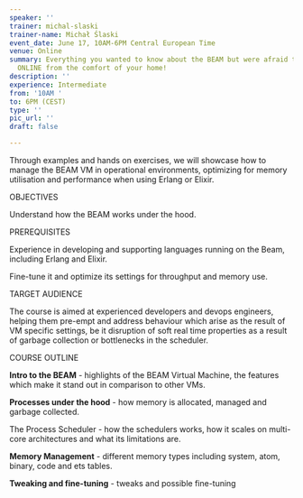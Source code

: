 ```yaml
---
speaker: ''
trainer: michal-slaski
trainer-name: Michał Ślaski
event_date: June 17, 10AM-6PM Central European Time
venue: Online
summary: Everything you wanted to know about the BEAM but were afraid to ask - now
  ONLINE from the comfort of your home!
description: ''
experience: Intermediate
from: '10AM '
to: 6PM (CEST)
type: ''
pic_url: ''
draft: false

---
```

Through examples and hands on exercises, we will showcase how to manage the BEAM VM in operational environments, optimizing for memory utilisation and performance when using Erlang or Elixir.

OBJECTIVES

Understand how the BEAM works under the hood.

PREREQUISITES

Experience in developing and supporting languages running on the Beam, including Erlang and Elixir.

Fine-tune it and optimize its settings for throughput and memory use.

TARGET AUDIENCE

The course is aimed at experienced developers and devops engineers, helping them pre-empt and address behaviour which arise as the result of VM specific settings, be it disruption of soft real time properties as a result of garbage collection or bottlenecks in the scheduler.

COURSE OUTLINE

**Intro to the BEAM** - highlights of the BEAM Virtual Machine, the features which make it stand out in comparison to other VMs.

**Processes under the hood** - how memory is allocated, managed and garbage collected.

The Process Scheduler - how the schedulers works, how it scales on multi-core architectures and what its limitations are.

**Memory Management** - different memory types including system, atom, binary, code and ets tables.

**Tweaking and fine-tuning** - tweaks and possible fine-tuning